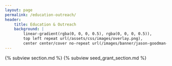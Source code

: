 ```yaml
---
layout: page
permalink: /education-outreach/
header:
    title: Education & Outreach
    background: |
        linear-gradient(rgba(0, 0, 0, 0.5), rgba(0, 0, 0, 0.5)),
        top left repeat url(/assets/css/images/overlay.png),
        center center/cover no-repeat url(/images/banner/jason-goodman-Oalh2MojUuk-unsplash.jpg)
---
```


{% subview section.md %}
{% subview seed_grant_section.md %}

